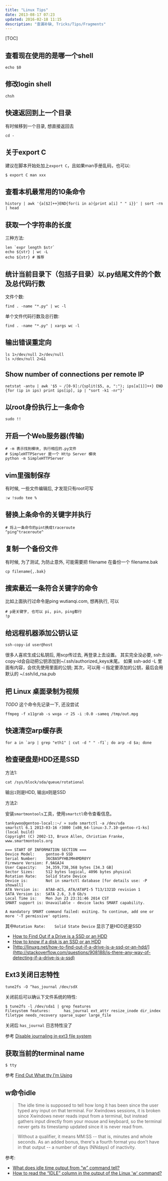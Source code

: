 ```yaml
---
title: "Linux Tips"
date: 2013-08-17 07:23
updated: 2016-02-18 11:15
description: "查漏补缺, Tricks/Tips/Fragments"
---
```


[TOC]

## 查看现在使用的是哪一个shell ##

	echo $0


## 修改login shell ##

	chsh


## 快速返回到上一个目录 ##

有时候移到一个目录, 想直接返回去

	cd -


## 关于export C ##

建议在脚本开始处加上`export C`，且如果man手册乱码，也可以:

	$ export C man xxx


## 查看本机最常用的10条命令 ##

	history | awk '{a[$2]++}END{for(i in a){print a[i] " " i}}' | sort -rn | head


## 获取一个字符串的长度 ##

三种方法:

	len `expr length $str`
	echo ${str} | wc -L
	echo ${str} # 推荐


## 统计当前目录下（包括子目录）以.py结尾文件的个数及总代码行数 ##

文件个数: 

	find . -name "*.py" | wc -l

单个文件代码行数及总行数:

	find . -name "*.py" | xargs wc -l


## 输出错误重定向 ##

	ls 1>/dev/null 2>/dev/null
	ls >/dev/null 2>&1


## Show number of connections per remote IP ##

	netstat -antu | awk '$5 ~ /[0-9]:/{split($5, a, ":"); ips[a[1]]++} END {for (ip in ips) print ips[ip], ip | "sort -k1 -nr"}'


## 以root身份执行上一条命令 ##

	sudo !!


## 开启一个Web服务器(传输) ##

	# -m 表示找到模块, 执行相应的.py文件
	# SimpleHTTPServer 是一个 Http Server 模块
	python -m SimpleHTTPServer


## vim里强制保存 ##

有时候, 一些文件编辑后, 才发现只有root可写

	:w !sudo tee %


## 替换上条命令的关键字并执行 ##

	# 将上一条命令的pint换成traceroute
	^ping^traceroute^


## 复制一个备份文件 ##

有时候, 为了测试, 为防止意外, 可能需要把 filename 在备份一个 filename.bak

	cp filename{,.bak}


## 搜索最近一条符合关键字的命令 ##

比如上面执行过命令是ping wutianqi.com, 想再执行, 可以

	# p是关键字, 也可以 pi, pin, ping都行
	!p


## 给远程机器添加公钥认证 ##

	ssh-copy-id user@host

很多人喜欢生成公私钥后, 用scp传过去, 再登录上去设置。
其实完全没必要, ssh-copy-id会自动把公钥添加到~/.ssh/authorized_keys末尾。
如果 ssh-add -L 里面有内容，会优先使用里面的公钥; 其次，可以用 -i 指定要添加的公钥，最后会用默认的 ~/.ssh/id_rsa.pub


## 把 Linux 桌面录制为视频 ##

*TODO* 这个命令先记录一下, 还没尝试

	ffmpeg -f x11grab -s wxga -r 25 -i :0.0 -sameq /tmp/out.mpg


## 快速清空arp缓存表 ##

	for a in `arp | grep "eth1" | cut -d " " -f1`; do arp -d $a; done


## 检查硬盘是HDD还是SSD ##

方法1:

	cat /sys/block/sda/queue/rotational

输出`1`则是HDD, 输出`0`则是SSD

方法2:

安装`smartmontools`工具，使用`smartctl`命令查看信息。

	tankywoo@gentoo-local::~/ » sudo smartctl -a /dev/sda
	smartctl 6.1 2013-03-16 r3800 [x86_64-linux-3.7.10-gentoo-r1-ks] (local build)
	Copyright (C) 2002-13, Bruce Allen, Christian Franke, www.smartmontools.org

	=== START OF INFORMATION SECTION ===
	Device Model:     gentoo-0 SSD
	Serial Number:    36CBA5PYHBJMH4MDR0YY
	Firmware Version: F.9AGAJ4
	User Capacity:    34,359,738,368 bytes [34.3 GB]
	Sector Sizes:     512 bytes logical, 4096 bytes physical
	Rotation Rate:    Solid State Device
	Device is:        Not in smartctl database [for details use: -P showall]
	ATA Version is:   ATA8-ACS, ATA/ATAPI-5 T13/1321D revision 1
	SATA Version is:  SATA 2.6, 3.0 Gb/s
	Local Time is:    Mon Jun 23 23:31:46 2014 CST
	SMART support is: Unavailable - device lacks SMART capability.

	A mandatory SMART command failed: exiting. To continue, add one or more '-T permissive' options.

其中`Rotation Rate:    Solid State Device` 显示了是HDD还是SSD

+ [How to Find Out if a Drive is a SSD or an HDD](http://linuxg.net/how-to-find-out-if-a-drive-is-a-ssd-or-an-hdd/)
+ [How to know if a disk is an SSD or an HDD](http://stackoverflow.com/questions/908188/is-there-any-way-of-detecting-if-a-drive-is-a-ssd)
+ [http://linuxg.net/how-to-find-out-if-a-drive-is-a-ssd-or-an-hdd/](http://stackoverflow.com/questions/908188/is-there-any-way-of-detecting-if-a-drive-is-a-ssd)


## Ext3关闭日志特性 ##

	tune2fs -O ^has_journal /dev/sdX

关闭前后可以确认下文件系统的特性:

	$ tune2fs -l /dev/sda1 | grep features
	Filesystem features:      has_journal ext_attr resize_inode dir_index filetype needs_recovery sparse_super large_file

关闭后 `has_journal` 日志特性没了

参考 [Disable journaling in ext3 file system](http://blog.serverbuddies.com/disable-journaling-in-ext3-file-system/)


## 获取当前的terminal name ##

	$ tty

参考 [Find Out What tty I’m Using](http://www.cyberciti.biz/faq/linux-unix-appleosx-bsd-what-tty-command/)


## w命令idle ##

> The idle time is supposed to tell how long it has been since the user typed any input on that terminal. For Xwindows sessions, it is broken since Xwindows never reads input from a terminal, but instead gathers input directly from your mouse and keyboard, so the terminal never gets its timestamp updated since it is never read from.

> Without a qualifier, it means MM:SS -- that is, minutes and whole seconds. As an added bonus, there's a fourth format you don't have in that output -- a number of days (NNdays) of inactivity.

参考:

* [What does idle time output from “w” command tell?](http://askubuntu.com/questions/283337/what-does-idle-time-output-from-w-command-tell)
* [How to read the “IDLE” column in the output of the Linux 'w' command?](http://serverfault.com/questions/302455/how-to-read-the-idle-column-in-the-output-of-the-linux-w-command)
